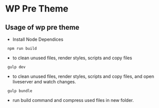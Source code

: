 # WP Pre Theme

## Usage of wp pre theme

- Install Node Dependices

<code> npm run build </code>

- to clean unused files, render styles, scripts and copy files

<code> gulp dev </code>

- to clean unused files, render styles, scripts and copy files, and open liveserver and watch changes.

<code> gulp bundle </code>

- run build command and compress used files in new folder.
